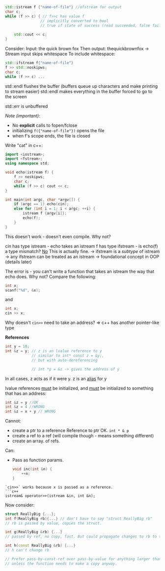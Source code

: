 
```c++
std::istream f {"name-of-file"} //ofstream for output
char c;
while (f >> c) { // f>>c has value f
				// implicitly converted to bool
				// true if state of success (read succeeded, false fails
				
	std::cout << c;
}
```

Consider:
Input: the quick brown fox
Then output: thequickbrownfox
-> Stream input skips whitespace
To include whitespace:
```c++
std::ifstream f{"name-of-file"}
f >> std::noskipws;
char c;
while (f >> c) ...
```

std::endl flushes the buffer
(buffers queue up characters and make printing to stream easier)
std::endl makes everything in the buffer forced to go to the screen

std::err is unbuffered

*Note (important)*: 
- No **explicit** calls to fopen/fclose
- initializing `f({"name-of-file"})` opens the file
- when f's scope ends, the file is closed


Write "cat" in c++:

```c++
import <iostream>;
import <fstream>;
using namespace std;

void echo(istream f) {
	f >> noskipws;
	char c;
	while (f >> c) cout << c;
}

int main(int argc, char *argv[]) {
	if (argc == 1) echo(cin);
	else for (int i = 1; i < argc; ++i) {
		istream f {argv[i]};
		echo(f);
	}
}

```

This doesn't work - doesn't even compile.
Why not?

cin has type istream - echo takes an istream
f has type ifstream - is echo(f) a type mismatch?
<u>No</u>
This is actually fine.
-> ifstream is a *subtype* of istream
-> any ifstream can be treated as an istream
-> foundational concept in OOP (details later)

The error is - you can't write a function that takes an istream the way that echo does.
Why not?
Compare the following:

```c
int x;
scanf("%d", &x);
```
and
```c++
int x;
cin >> x;
```

Why doesn't `cin>>` need to take an address?
=> c++ has another pointer-like type



**References**
```c++
int y = 10;
int &z = y; // z is an lvalue reference to y
			// similar to int* const z = &y;, 
			// but with auto-dereferencing

			// int *p = &z -> gives the address of y
```

In all cases, z acts as if it were y.
z is an <u>alias</u> for y

lvalue references <u>must</u> be initialized, and <u>must</u> be initialized to something that has an address:
```c++
int &z = y //OK
int &z = 4 //WRONG
int &z = x + y // WRONG
```

Cannot: 
- create a ptr to a reference
	Reference to ptr OK. `int * & p`
- create a ref to a ref (will compile though - means something different)
- create an array. of refs. 

Can:
- Pass as function params.
	```c++
	void inc(int &n) {
		++n;
	}
```
`cin>>` works because x is passed as a reference.
```c++
istream& operator>>(istream &in, int &n);
```

Now consider: 
```c++
struct ReallyBig {...};
int f(ReallyBig rb){...} // don't have to say "struct ReallyBig rb"
// rb is passed by value, copies the struct.

int g(ReallyBig &rb) {...} 
// passed by ref, no copy, fast. But could propagate changes to rb to the caller

int h(const ReallyBig &rb) {...}
// h can't change rb

// Prefer pass-by-const-ref over pass-by-value for anything larger than a ptr
// unless the function needs to make a copy anyway.
```

